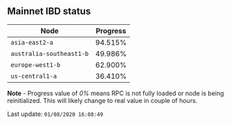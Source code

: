 ## **Mainnet** IBD status


Node | Progress
--- | ---
`asia-east2-a` | 94.515%
`australia-southeast1-b` | 49.986%
`europe-west1-b` | 62.900%
`us-central1-a` | 36.410%


**Note** - Progress value of *0%* means RPC is not fully loaded or node is being reinitialized. This will likely change to real value in couple of hours.


Last update: `01/08/2020 16:08:49`
